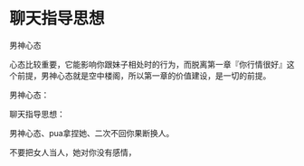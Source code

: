 # 聊天指导思想

男神心态

心态比较重要，它能影响你跟妹子相处时的行为，而脱离第一章『你行情很好』这个前提，男神心态就是空中楼阁，所以第一章的价值建设，是一切的前提。

男神心态：

聊天指导思想：

男神心态、pua拿捏她、二次不回你果断换人。

不要把女人当人，她对你没有感情，
